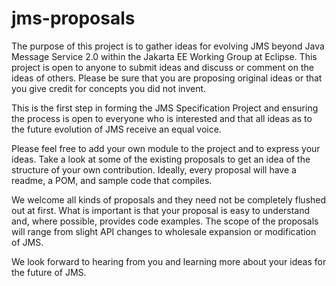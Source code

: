 # jms-proposals

The purpose of this project is to gather ideas for evolving JMS beyond Java Message Service 2.0 within the Jakarta EE Working Group at Eclipse. This project is open to anyone to submit ideas and discuss or comment on the ideas of others. Please be sure that you are proposing original ideas or that you give credit for concepts you did not invent.

This is the first step in forming the JMS Specification Project and ensuring the process is open to everyone who is interested and that all ideas as to the future evolution of JMS receive an equal voice.  

Please feel free to add your own module to the project and to express your ideas. Take a look at some of the existing proposals to get an idea of the structure of your own contribution. Ideally, every proposal will have a readme, a POM, and sample code that compiles.  

We welcome all kinds of proposals and they need not be completely flushed out at first.  What is important is that your proposal is easy to understand and, where possible, provides code examples.  The scope of the proposals will range from slight API changes to wholesale expansion or modification of JMS.

We look forward to hearing from you and learning more about your ideas for the future of JMS.
